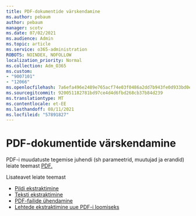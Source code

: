```yaml
---
title: PDF-dokumentide värskendamine
ms.author: pebaum
author: pebaum
manager: scotv
ms.date: 07/02/2021
ms.audience: Admin
ms.topic: article
ms.service: o365-administration
ROBOTS: NOINDEX, NOFOLLOW
localization_priority: Normal
ms.collection: Adm_O365
ms.custom:
- "9007101"
- "12066"
ms.openlocfilehash: 7a6efa496e2489e765acf74e03f0486a2dd7b943fe0d933bd0eda4d50883aa2c
ms.sourcegitcommit: 920051182781bd97ce4d4d6fbd268cb37b84d239
ms.translationtype: MT
ms.contentlocale: et-EE
ms.lasthandoff: 08/11/2021
ms.locfileid: "57891827"
---
```

# <a name="update-pdf-documents"></a>PDF-dokumentide värskendamine

PDF-i muudatuste tegemise juhendi (sh parameetrid, muutujad ja erandid) leiate teemast [PDF.](https://docs.microsoft.com/power-automate/desktop-flows/actions-reference/pdf)

Lisateavet leiate teemast

- [Pildi ekstraktimine](https://docs.microsoft.com/power-automate/desktop-flows/actions-reference/pdf#pdf-actions)
- [Teksti ekstraktimine](https://docs.microsoft.com/power-automate/desktop-flows/actions-reference/pdf#extracttextfrompdfaction)
- [PDF-failide ühendamine](https://docs.microsoft.com/power-automate/desktop-flows/actions-reference/pdf#mergefiles)
- [Lehtede ekstraktimine uue PDF-i loomiseks](https://docs.microsoft.com/power-automate/desktop-flows/actions-reference/pdf#extractpages)
